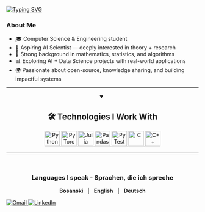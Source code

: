 [![Typing SVG](https://readme-typing-svg.demolab.com?font=Fira+Code&duration=4000&pause=500&color=E90274&multiline=true&repeat=false&width=520&height=60&lines=Hi+there+%F0%9F%91%8B;Welcome+to+my+profile)](https://git.io/typing-svg)
  
###  About Me
- 🎓 Computer Science & Engineering student  
- 🤖 Aspiring AI Scientist — deeply interested in theory + research  
- 🧠 Strong background in mathematics, statistics, and algorithms  
- 📊 Exploring AI + Data Science projects with real-world applications  
- 🌍 Passionate about open-source, knowledge sharing, and building impactful systems  

---

<details open> 
  <summary align="center"><h2>🛠️ Technologies I Work With</h2></summary>

  <p align="center"> 
    <a href="https://www.python.org" target="_blank"> 
      <img src="https://cdn.jsdelivr.net/gh/devicons/devicon/icons/python/python-original.svg" alt="Python" width="40" height="40"/>
    </a> 
    <a href="https://pytorch.org/" target="_blank"> 
      <img src="https://cdn.jsdelivr.net/gh/devicons/devicon/icons/pytorch/pytorch-original.svg" alt="PyTorch" width="40" height="40"/>
    </a>
    <a href="https://julialang.org/" target="_blank"> 
      <img src="https://cdn.jsdelivr.net/gh/devicons/devicon/icons/julia/julia-original.svg" alt="Julia" width="40" height="40"/>
    </a>
    <a href="https://pandas.pydata.org/" target="_blank"> 
      <img src="https://cdn.jsdelivr.net/gh/devicons/devicon/icons/pandas/pandas-original.svg" alt="Pandas" width="40" height="40"/>
    </a>
    <a href="https://docs.pytest.org/" target="_blank"> 
      <img src="https://cdn.jsdelivr.net/gh/devicons/devicon/icons/pytest/pytest-original.svg" alt="PyTest" width="40" height="40"/>
    </a>
    <a href="https://www.cprogramming.com/" target="_blank"> 
      <img src="https://cdn.jsdelivr.net/gh/devicons/devicon/icons/c/c-original.svg" alt="C" width="40" height="40"/>
    </a>
    <a href="https://isocpp.org/" target="_blank"> 
      <img src="https://cdn.jsdelivr.net/gh/devicons/devicon/icons/cplusplus/cplusplus-original.svg" alt="C++" width="40" height="40"/>
    </a>
  </p>
</details>

---

<br>
<div align="center">
  <h3>Languages I speak - Sprachen, die ich spreche</h3>
  <p>
    <b>Bosanski</b> &nbsp;&nbsp;|&nbsp;&nbsp; <b>English</b> &nbsp;&nbsp;|&nbsp;&nbsp; <b>Deutsch</b>
  </p>
</div>

<div align="left">
  <a href="mailto:EmreArapcicUevak@gmail.com" target="_blank">
    <img src="https://img.shields.io/badge/Gmail-D14836?style=for-the-badge&logo=gmail&logoColor=white" alt="Gmail"/>
  </a>
  <a href="https://www.linkedin.com/in/emre-arapcicuevak-5a8b58254/" target="_blank"> 
    <img src="https://img.shields.io/badge/LinkedIn-0077B5?style=for-the-badge&logo=linkedin&logoColor=white" alt="LinkedIn"/>
  </a>
</div>
